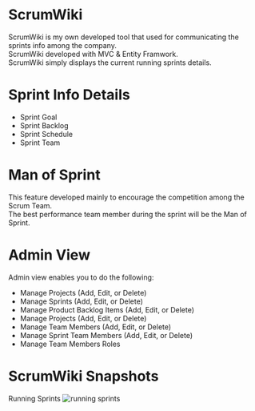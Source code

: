# ScrumWiki 
ScrumWiki is my own developed tool that used for communicating the sprints info among the company.<br/>
ScrumWiki developed with MVC & Entity Framwork.<br/>
ScrumWiki simply displays the current running sprints details.<br/>

# Sprint Info Details
- Sprint Goal
- Sprint Backlog
- Sprint Schedule
- Sprint Team 

# Man of Sprint
This feature developed mainly to encourage the competition among the Scrum Team.<br/>
The best performance team member during the sprint will be the Man of Sprint.

# Admin View
Admin view enables you to do the following:
- Manage Projects (Add, Edit, or Delete)
- Manage Sprints (Add, Edit, or Delete)
- Manage Product Backlog Items (Add, Edit, or Delete)
- Manage Projects (Add, Edit, or Delete)
- Manage Team Members (Add, Edit, or Delete)
- Manage Sprint Team Members (Add, Edit, or Delete)
- Manage Team Members Roles

# ScrumWiki Snapshots
Running Sprints
![running sprints](https://user-images.githubusercontent.com/20907654/33550028-28107dd8-d8f5-11e7-88c6-673df00da419.png)

